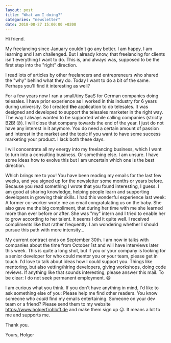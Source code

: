 ```yaml
---
layout: post
title: "What am I doing?"
categories: "newsletter"
date: 2018-08-27 15:00:00 +0200
---
```


Hi friend.

My freelancing since January couldn't go any better. I am happy, I am learning and I am challenged. But I already know, that freelancing for clients isn't everything I want to do. This is, and always was, supposed to be the first step into the "right" direction.

I read lots of articles by other freelancers and entrepreneurs who shared the "why" behind what they do. Today I want to do a bit of the same. Perhaps you'll find it interesting as well?

For a few years now I ran a small/tiny SaaS for German companies doing telesales. I have prior experience as I worked in this industry for 6 years during university. So I created **the** application to do telesales. It was designed and developed to support the telesales marketer in the right way. The way I always wanted to be supported while calling companies (strictly B2B! 😚).
I will close that company towards the end of the year. I just do not have any interest in it anymore. You do need a certain amount of passion and interest in the market and the topic if you want to have some success marketing your product. I lack both these days.

I will concentrate all my energy into my freelancing business, which I want to turn into a consulting business. Or something else. I am unsure. I have some ideas how to evolve this but I am uncertain which one is the best direction.

Which brings me to you! You have been reading my emails for the last few weeks, and you signed up for the newsletter some months or years before. Because you read something I wrote that you found interesting, I guess. I am good at sharing knowledge, helping people learn and supporting developers in growing their skills.
I had this wonderful experience last week: A former co-worker wrote me an email congratulating us on the baby. She also gave me the big compliment, that during her time with me she learned more than ever before or after. She was "my" intern and I tried to enable her to grow according to her talent. It seems I did it quite well.
I received compliments like that rather frequently. I am wondering whether I should pursue this path with more intensity…

My current contract ends on September 30th. I am now in talks with companies about the time from October 1st and will have interviews later this week. This is quite a long shot, but if you or your company is looking for a senior developer for who could mentor you or your team, please get in touch. I'd love to talk about ideas how I could support you. Things like mentoring, but also vetting/hiring developers, giving workshops, doing code reviews. If anything like that sounds interesting, please answer this mail.
To be clear: I do not seek permanent employment. 😄

I am curious what you think. If you don't have anything in mind, I'd like to ask something else of you: Please help me find other readers. You know someone who _could_ find my emails entertaining.  Someone on your dev team or a friend? Please send them to my website https://www.holgerfrohloff.de and make them sign up 😉. It means a lot to me and supports me.

Thank you.

Yours,
Holger